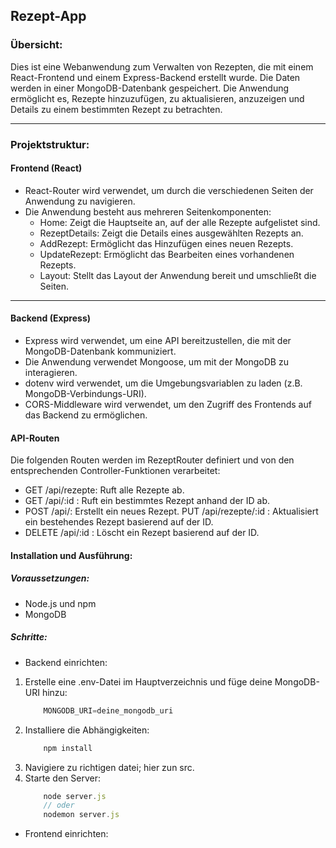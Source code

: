 ## Rezept-App

###  Übersicht:

Dies ist eine Webanwendung zum Verwalten von Rezepten, die mit einem React-Frontend und einem Express-Backend erstellt wurde. Die Daten werden in einer MongoDB-Datenbank gespeichert. Die Anwendung ermöglicht es, Rezepte hinzuzufügen, zu aktualisieren, anzuzeigen und Details zu einem bestimmten Rezept zu betrachten.

---

### Projektstruktur:
#### Frontend (React)
- React-Router wird verwendet, um durch die verschiedenen Seiten der Anwendung zu navigieren.
- Die Anwendung besteht aus mehreren Seitenkomponenten:
  - Home: Zeigt die Hauptseite an, auf der alle Rezepte aufgelistet sind.
  - RezeptDetails: Zeigt die Details eines ausgewählten Rezepts an.
  - AddRezept: Ermöglicht das Hinzufügen eines neuen Rezepts.
  - UpdateRezept: Ermöglicht das Bearbeiten eines vorhandenen Rezepts.
  - Layout: Stellt das Layout der Anwendung bereit und umschließt die Seiten.

---

#### Backend (Express)
- Express wird verwendet, um eine API bereitzustellen, die mit der MongoDB-Datenbank kommuniziert.
- Die Anwendung verwendet Mongoose, um mit der MongoDB zu interagieren.
- dotenv wird verwendet, um die Umgebungsvariablen zu laden (z.B. MongoDB-Verbindungs-URI).
- CORS-Middleware wird verwendet, um den Zugriff des Frontends auf das Backend zu ermöglichen.

#### API-Routen
Die folgenden Routen werden im RezeptRouter definiert und von den entsprechenden Controller-Funktionen verarbeitet:
- GET /api/rezepte: Ruft alle Rezepte ab.
- GET /api/:id
: Ruft ein bestimmtes Rezept anhand der ID ab.
- POST /api/: Erstellt ein neues Rezept.
PUT /api/rezepte/:id
: Aktualisiert ein bestehendes Rezept basierend auf der ID.
- DELETE /api/:id
: Löscht ein Rezept basierend auf der ID.

#### Installation und Ausführung:

##### Voraussetzungen:
 - Node.js und npm
 - MongoDB
##### Schritte:
- Backend einrichten:
1.  Erstelle eine .env-Datei im Hauptverzeichnis und füge deine MongoDB-URI hinzu:
    ```js
        MONGODB_URI=deine_mongodb_uri
    ```
2. Installiere die Abhängigkeiten:
    ```js
        npm install
    ```
3. Navigiere zu richtigen datei; hier zun src.
4. Starte den Server:
    ```js
        node server.js
        // oder 
        nodemon server.js
    ```

- Frontend einrichten: